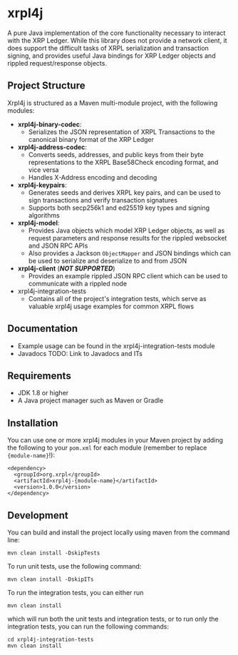 # xrpl4j

A pure Java implementation of the core functionality necessary to interact with the XRP Ledger.  While this library does not provide a network client, it does support the difficult tasks of XRPL serialization and transaction signing, and provides useful Java bindings for XRP Ledger objects and rippled request/response objects.  

## Project Structure

Xrpl4j is structured as a Maven multi-module project, with the following modules:
- **xrpl4j-binary-codec**:
    - Serializes the JSON representation of XRPL Transactions to the canonical binary format of the XRP Ledger
- **xrpl4j-address-codec**:
    - Converts seeds, addresses, and public keys from their byte representations to the XRPL Base58Check encoding format, and vice versa
    - Handles X-Address encoding and decoding
- **xrpl4j-keypairs**:
    - Generates seeds and derives XRPL key pairs, and can be used to sign transactions and verify transaction signatures
    - Supports both secp256k1 and ed25519 key types and signing algorithms
- **xrpl4j-model**:
    - Provides Java objects which model XRP Ledger objects, as well as request parameters and response results for the rippled websocket and JSON RPC APIs
    - Also provides a Jackson `ObjectMapper` and JSON bindings which can be used to serialize and deserialize to and from JSON
- **xrpl4j-client** (**_NOT SUPPORTED_**)
    - Provides an example rippled JSON RPC client which can be used to communicate with a rippled node
- xrpl4j-integration-tests
    - Contains all of the project's integration tests, which serve as valuable xrpl4j usage examples for common XRPL flows

## Documentation
- Example usage can be found in the xrpl4j-integration-tests module
- Javadocs
TODO: Link to Javadocs and ITs

## Requirements
- JDK 1.8 or higher
- A Java project manager such as Maven or Gradle

## Installation
You can use one or more xrpl4j modules in your Maven project by adding the following to your `pom.xml` for each module (remember to replace `{module-name}`!):
```
<dependency>
  <groupId>org.xrpl</groupId>
  <artifactId>xrpl4j-{module-name}</artifactId>
  <version>1.0.0</version>
</dependency>
```

## Development
You can build and install the project locally using maven from the command line:
```
mvn clean install -DskipTests
```

To run unit tests, use the following command:
```
mvn clean install -DskipITs
```

To run the integration tests, you can either run
```
mvn clean install
```
which will run both the unit tests and integration tests, or to run only the integration tests, you can run the following commands:
```
cd xrpl4j-integration-tests
mvn clean install
```

